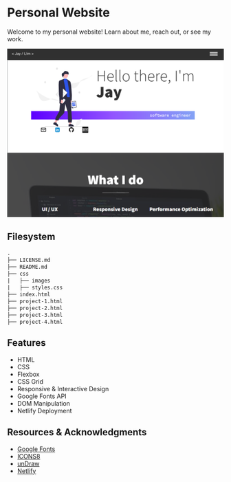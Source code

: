 # Personal Website
Welcome to my personal website! Learn about me, reach out, or see my work.

<img src="css/images/website-home.png" width="800" alt="screenshot of the home page">

## Filesystem
```
.
├── LICENSE.md
├── README.md
├── css
|   ├── images
|   ├── styles.css
├── index.html
├── project-1.html
├── project-2.html
├── project-3.html
├── project-4.html

```

## Features
* HTML
* CSS
* Flexbox
* CSS Grid
* Responsive & Interactive Design
* Google Fonts API
* DOM Manipulation
* Netlify Deployment

## Resources & Acknowledgments
* [Google Fonts](https://fonts.google.com/)
* [ICONS8](https://icons8.com/)
* [unDraw](https://undraw.co/)
* [Netlify](https://www.netlify.com/)